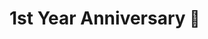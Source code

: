 #                                  1st Year Anniversary <html><body><span style='font-size:25px;'>&#128150;</span></body></html>
